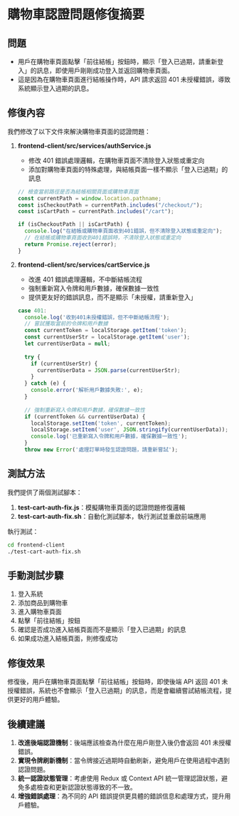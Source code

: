 # 購物車認證問題修復摘要

## 問題

- 用戶在購物車頁面點擊「前往結帳」按鈕時，顯示「登入已過期，請重新登入」的訊息，即使用戶剛剛成功登入並返回購物車頁面。
- 這是因為在購物車頁面進行結帳操作時，API 請求返回 401 未授權錯誤，導致系統顯示登入過期的訊息。

## 修復內容

我們修改了以下文件來解決購物車頁面的認證問題：

1. **frontend-client/src/services/authService.js**
   - 修改 401 錯誤處理邏輯，在購物車頁面不清除登入狀態或重定向
   - 添加對購物車頁面的特殊處理，與結帳頁面一樣不顯示「登入已過期」的訊息

   ```javascript
   // 檢查當前路徑是否為結帳相關頁面或購物車頁面
   const currentPath = window.location.pathname;
   const isCheckoutPath = currentPath.includes("/checkout/");
   const isCartPath = currentPath.includes("/cart");
   
   if (isCheckoutPath || isCartPath) {
     console.log("在結帳或購物車頁面收到401錯誤，但不清除登入狀態或重定向");
     // 在結帳或購物車頁面收到401錯誤時，不清除登入狀態或重定向
     return Promise.reject(error);
   }
   ```

2. **frontend-client/src/services/cartService.js**
   - 改進 401 錯誤處理邏輯，不中斷結帳流程
   - 強制重新寫入令牌和用戶數據，確保數據一致性
   - 提供更友好的錯誤訊息，而不是顯示「未授權，請重新登入」

   ```javascript
   case 401:
     console.log('收到401未授權錯誤，但不中斷結帳流程');
     // 嘗試獲取當前的令牌和用戶數據
     const currentToken = localStorage.getItem('token');
     const currentUserStr = localStorage.getItem('user');
     let currentUserData = null;
     
     try {
       if (currentUserStr) {
         currentUserData = JSON.parse(currentUserStr);
       }
     } catch (e) {
       console.error('解析用戶數據失敗:', e);
     }
     
     // 強制重新寫入令牌和用戶數據，確保數據一致性
     if (currentToken && currentUserData) {
       localStorage.setItem('token', currentToken);
       localStorage.setItem('user', JSON.stringify(currentUserData));
       console.log('已重新寫入令牌和用戶數據，確保數據一致性');
     }
     throw new Error('處理訂單時發生認證問題，請重新嘗試');
   ```

## 測試方法

我們提供了兩個測試腳本：

1. **test-cart-auth-fix.js**：模擬購物車頁面的認證問題修復邏輯
2. **test-cart-auth-fix.sh**：自動化測試腳本，執行測試並重啟前端應用

執行測試：
```bash
cd frontend-client
./test-cart-auth-fix.sh
```

## 手動測試步驟

1. 登入系統
2. 添加商品到購物車
3. 進入購物車頁面
4. 點擊「前往結帳」按鈕
5. 確認是否成功進入結帳頁面而不是顯示「登入已過期」的訊息
6. 如果成功進入結帳頁面，則修復成功

## 修復效果

修復後，用戶在購物車頁面點擊「前往結帳」按鈕時，即使後端 API 返回 401 未授權錯誤，系統也不會顯示「登入已過期」的訊息，而是會繼續嘗試結帳流程，提供更好的用戶體驗。

## 後續建議

1. **改進後端認證機制**：後端應該檢查為什麼在用戶剛登入後仍會返回 401 未授權錯誤。
2. **實現令牌刷新機制**：當令牌接近過期時自動刷新，避免用戶在使用過程中遇到認證問題。
3. **統一認證狀態管理**：考慮使用 Redux 或 Context API 統一管理認證狀態，避免多處檢查和更新認證狀態導致的不一致。
4. **增強錯誤處理**：為不同的 API 錯誤提供更具體的錯誤信息和處理方式，提升用戶體驗。
